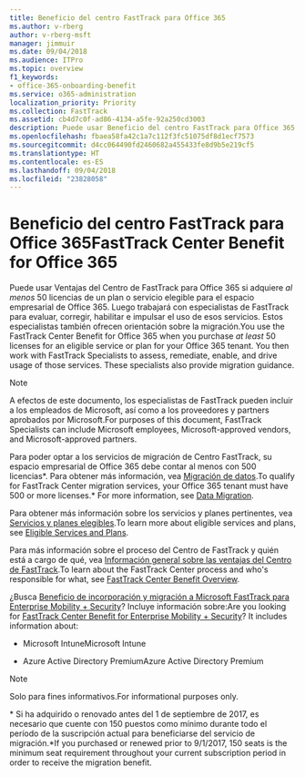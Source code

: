 ```yaml
---
title: Beneficio del centro FastTrack para Office 365
ms.author: v-rberg
author: v-rberg-msft
manager: jimmuir
ms.date: 09/04/2018
ms.audience: ITPro
ms.topic: overview
f1_keywords:
- office-365-onboarding-benefit
ms.service: o365-administration
localization_priority: Priority
ms.collection: FastTrack
ms.assetid: cb4d7c0f-ad86-4134-a5fe-92a250cd3003
description: Puede usar Beneficio del centro FastTrack para Office 365 si adquiere al menos 50 licencias para un servicio elegible o un plan para el espacio empresarial de Office 365. A continuación, trabajará con especialistas de FastTrack para evaluar, corregir, habilitar e impulsar el uso de esos servicios. Estos especialistas también proporcionan orientación para la migración.
ms.openlocfilehash: fbaea58fa42c1a7c112f3fc51075df8d1ecf7573
ms.sourcegitcommit: d4cc064490fd2460682a455433fe8d9b5e219cf5
ms.translationtype: HT
ms.contentlocale: es-ES
ms.lasthandoff: 09/04/2018
ms.locfileid: "23828058"
---
```

# <a name="fasttrack-center-benefit-for-office-365"></a><span data-ttu-id="e7cc1-105">Beneficio del centro FastTrack para Office 365</span><span class="sxs-lookup"><span data-stu-id="e7cc1-105">FastTrack Center Benefit for Office 365</span></span>

<span data-ttu-id="e7cc1-p102">Puede usar Ventajas del Centro de FastTrack para Office 365 si adquiere *al menos* 50 licencias de un plan o servicio elegible para el espacio empresarial de Office 365. Luego trabajará con especialistas de FastTrack para evaluar, corregir, habilitar e impulsar el uso de esos servicios. Estos especialistas también ofrecen orientación sobre la migración.</span><span class="sxs-lookup"><span data-stu-id="e7cc1-p102">You use the FastTrack Center Benefit for Office 365 when you purchase  *at least*  50 licenses for an eligible service or plan for your Office 365 tenant. You then work with FastTrack Specialists to assess, remediate, enable, and drive usage of those services. These specialists also provide migration guidance.</span></span> 
  
> [!NOTE]
> <span data-ttu-id="e7cc1-109">A efectos de este documento, los especialistas de FastTrack pueden incluir a los empleados de Microsoft, así como a los proveedores y partners aprobados por Microsoft.</span><span class="sxs-lookup"><span data-stu-id="e7cc1-109">For purposes of this document, FastTrack Specialists can include Microsoft employees, Microsoft-approved vendors, and Microsoft-approved partners.</span></span> 
  
<span data-ttu-id="e7cc1-110">Para poder optar a los servicios de migración de Centro FastTrack, su espacio empresarial de Office 365 debe contar al menos con 500 licencias\*. Para obtener más información, vea [Migración de datos](data-migration.md).</span><span class="sxs-lookup"><span data-stu-id="e7cc1-110">To qualify for FastTrack Center migration services, your Office 365 tenant must have 500 or more licenses.\* For more information, see [Data Migration](data-migration.md).</span></span>
  
<span data-ttu-id="e7cc1-111">Para obtener más información sobre los servicios y planes pertinentes, vea [Servicios y planes elegibles](eligible-services-and-plans.md).</span><span class="sxs-lookup"><span data-stu-id="e7cc1-111">To learn more about eligible services and plans, see [Eligible Services and Plans](eligible-services-and-plans.md).</span></span>
  
<span data-ttu-id="e7cc1-112">Para más información sobre el proceso del Centro de FastTrack y quién está a cargo de qué, vea [Información general sobre las ventajas del Centro de FastTrack](fasttrack-benefit-overview.md).</span><span class="sxs-lookup"><span data-stu-id="e7cc1-112">To learn about the FastTrack Center process and who's responsible for what, see [FastTrack Center Benefit Overview](fasttrack-benefit-overview.md).</span></span>
  
<span data-ttu-id="e7cc1-p103">¿Busca [Beneficio de incorporación y migración a Microsoft FastTrack para Enterprise Mobility + Security](https://go.microsoft.com/fwlink/?linkid=2005312)? Incluye información sobre:</span><span class="sxs-lookup"><span data-stu-id="e7cc1-p103">Are you looking for [FastTrack Center Benefit for Enterprise Mobility + Security](https://go.microsoft.com/fwlink/?linkid=2005312)? It includes information about:</span></span>
  
- <span data-ttu-id="e7cc1-115">Microsoft Intune</span><span class="sxs-lookup"><span data-stu-id="e7cc1-115">Microsoft Intune</span></span>
    
- <span data-ttu-id="e7cc1-116">Azure Active Directory Premium</span><span class="sxs-lookup"><span data-stu-id="e7cc1-116">Azure Active Directory Premium</span></span> 
    
> [!NOTE]
> <span data-ttu-id="e7cc1-117">Solo para fines informativos.</span><span class="sxs-lookup"><span data-stu-id="e7cc1-117">For informational purposes only.</span></span> 
  
<span data-ttu-id="e7cc1-118">\* Si ha adquirido o renovado antes del 1 de septiembre de 2017, es necesario que cuente con 150 puestos como mínimo durante todo el período de la suscripción actual para beneficiarse del servicio de migración.</span><span class="sxs-lookup"><span data-stu-id="e7cc1-118">\*If you purchased or renewed prior to 9/1/2017, 150 seats is the minimum seat requirement throughout your current subscription period in order to receive the migration benefit.</span></span>
  

 